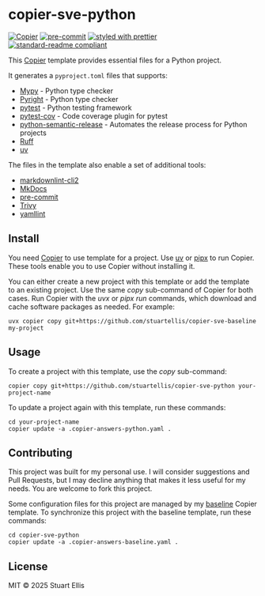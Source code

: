 <!--
SPDX-FileCopyrightText: 2025-present Stuart Ellis <stuart@stuartellis.name>

SPDX-License-Identifier: MIT
-->

# copier-sve-python

[![Copier](https://img.shields.io/endpoint?url=https://raw.githubusercontent.com/copier-org/copier/master/img/badge/badge-grayscale-inverted-border-orange.json)](https://github.com/copier-org/copier) [![pre-commit](https://img.shields.io/badge/pre--commit-enabled-brightgreen?logo=pre-commit)](https://github.com/pre-commit/pre-commit) [![styled with prettier](https://img.shields.io/badge/styled_with-prettier-ff69b4.svg)](https://github.com/prettier/prettier) [![standard-readme compliant](https://img.shields.io/badge/readme%20style-standard-brightgreen.svg?style=flat-square)](https://github.com/RichardLitt/standard-readme)

This [Copier](https://copier.readthedocs.io/en/stable/) template provides essential files for a Python project.

It generates a `pyproject.toml` files that supports:

- [Mypy](http://www.mypy-lang.org/) - Python type checker
- [Pyright](https://microsoft.github.io/pyright) - Python type checker
- [pytest](https://docs.pytest.org/en/stable/) - Python testing framework
- [pytest-cov](https://github.com/pytest-dev/pytest-cov) - Code coverage plugin for pytest
- [python-semantic-release](https://python-semantic-release.readthedocs.io/en/latest/) - Automates the release process for Python projects
- [Ruff](https://docs.astral.sh/ruff/)
- [uv](https://github.com/astral-sh/uv)

The files in the template also enable a set of additional tools:

- [markdownlint-cli2](https://github.com/DavidAnson/markdownlint-cli2)
- [MkDocs](https://www.mkdocs.org)
- [pre-commit](https://pre-commit.com)
- [Trivy](https://trivy.dev)
- [yamllint](https://yamllint.readthedocs.io)

## Install

You need [Copier](https://copier.readthedocs.io/en/stable/) to use template for a project. Use [uv](https://docs.astral.sh/uv/) or [pipx](https://pipx.pypa.io/) to run Copier. These tools enable you to use Copier without installing it.

You can either create a new project with this template or add the template to an existing project. Use the same _copy_ sub-command of Copier for both cases. Run Copier with the _uvx_ or _pipx run_ commands, which download and cache software packages as needed. For example:

```shell
uvx copier copy git+https://github.com/stuartellis/copier-sve-baseline my-project
```

## Usage

To create a project with this template, use the _copy_ sub-command:

```shell
copier copy git+https://github.com/stuartellis/copier-sve-python your-project-name
```

To update a project again with this template, run these commands:

```shell
cd your-project-name
copier update -a .copier-answers-python.yaml .
```

## Contributing

This project was built for my personal use. I will consider suggestions and Pull Requests, but I may decline anything that makes it less useful for my needs. You are welcome to fork this project.

Some configuration files for this project are managed by my [baseline](https://github.com/stuartellis/copier-sve-baseline) Copier template. To synchronize this project with the baseline template, run these commands:

```shell
cd copier-sve-python
copier update -a .copier-answers-baseline.yaml .
```

## License

MIT © 2025 Stuart Ellis
